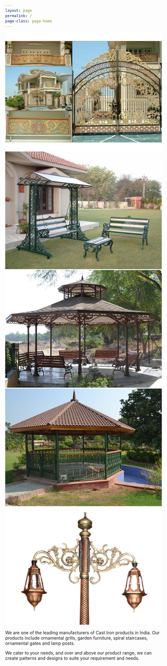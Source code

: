 ```yaml
---
layout: page
permalink: /
page-class: page-home
---
```


<script src="http://ajax.googleapis.com/ajax/libs/jquery/1/jquery.js"></script>
<script src="assets/js/galleria-1.3.3.min.js"></script>


<div id="galleria">
    <img src="assets/img/slider/1.jpg" alt="" />
    <img src="assets/img/slider/2.jpg" alt="" />
    <img src="assets/img/slider/3.jpg" alt="" />
    <img src="assets/img/slider/4.jpg" alt="" />
    <img src="assets/img/slider/5.jpg" alt="" />
</div>

<script>
Galleria.loadTheme('assets/js/galleria.classic.min.js');
Galleria.run('#galleria');
Galleria.configure({
	transition: 'fade',
	autoplay: 3000
});
</script>

We are one of the leading manufacturers of Cast Iron products in India. Our products include ornamental grills, garden furniture, spiral staircases, ornamental gates and lamp posts.

We cater to your needs, and over and above our product range, we can create patterns and designs to suite your requirement and needs.